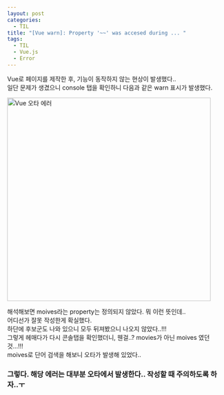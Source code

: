```yaml
---
layout: post
categories:
  - TIL
title: "[Vue warn]: Property '~~' was accesed during ... "
tags:
  - TIL
  - Vue.js
  - Error
---
```


Vue로 페이지를 제작한 후, 기능이 동작하지 않는 현상이 발생했다..  
일단 문제가 생겼으니 console 탭을 확인하니 다음과 같은 warn 표시가 발생했다.

<img width="472" alt="Vue 오타 에러" src="https://user-images.githubusercontent.com/77609591/218483485-d6007f7d-f9cf-48da-93fa-ba010111d9ea.png">

해석해보면 moives라는 property는 정의되지 않았다. 뭐 이런 뜻인데..  
어디선가 잘못 작성한게 확실했다.   
하단에 후보군도 나와 있으니 모두 뒤져봤으니 나오지 않았다..!!!  
그렇게 헤매다가 다시 콘솔탭을 확인했더니, 웬걸..? movies가 아닌 moives 였던것...!!!  
moives로 단어 검색을 해보니 오타가 발생해 있었다..  

### 그렇다. 해당 에러는 대부분 오타에서 발생한다.. 작성할 때 주의하도록 하자..ㅜ